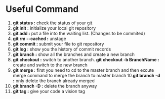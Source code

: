 # Useful Command
1. __git status :__ check the status of your git
2. __git init :__ initialize your local git repository
3. __git add :__ put a file into the waiting list. (Changes to be commited)
4. __git rm --cached :__ unstage
5. __git commit :__ submit your file to git repository
6. __git log :__ show you the history of commit records
7. __git branch :__ show all the branches and create a new branch
8. __git checkout :__ switch to another branch. __git checkout -b BranchName :__ create and switch to the new branch
9. __git merge :__ first you need to cd to the master branch and then excute merge command to merge the branch to master branch
10.__git branch -d :__ only delete the branch already merged
11. __git branch -D :__ delete the branch anyway
12. __git tag :__ give your code a vision tag
